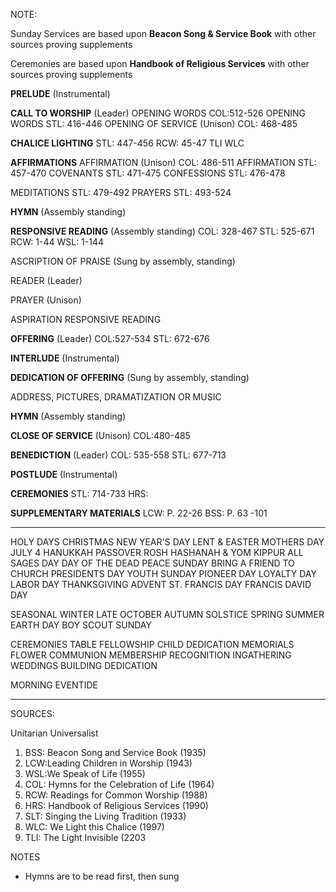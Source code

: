 NOTE:

Sunday Services are based upon **Beacon Song & Service Book** with other sources proving supplements

Ceremonies are based upon **Handbook of Religious Services** with other sources proving supplements

**PRELUDE** (Instrumental)


**CALL TO WORSHIP**  (Leader)
OPENING WORDS COL:512-526
OPENING WORDS STL: 416-446
OPENING OF SERVICE (Unison) COL: 468-485


**CHALICE LIGHTING**
STL: 447-456
RCW: 45-47
TLI
WLC

**AFFIRMATIONS**
AFFIRMATION (Unison) COL: 486-511
AFFIRMATION STL: 457-470
COVENANTS STL: 471-475
CONFESSIONS STL: 476-478

MEDITATIONS STL: 479-492
PRAYERS STL: 493-524

**HYMN** (Assembly standing)

**RESPONSIVE READING** (Assembly standing)
COL: 328-467
STL: 525-671
RCW: 1-44
WSL: 1-144

ASCRIPTION OF PRAISE (Sung by assembly, standing)

READER (Leader)

 PRAYER (Unison)

ASPIRATION
RESPONSIVE READING

**OFFERING** (Leader) 
COL:527-534
STL: 672-676

**INTERLUDE** (Instrumental)

**DEDICATION OF OFFERING** (Sung by assembly, standing)

ADDRESS, PICTURES, DRAMATIZATION OR MUSIC

**HYMN** (Assembly standing)

**CLOSE OF SERVICE** (Unison) COL:480-485


**BENEDICTION** (Leader)
COL: 535-558
STL: 677-713

**POSTLUDE** (Instrumental)

**CEREMONIES**
STL: 714-733
HRS:  

**SUPPLEMENTARY MATERIALS**
LCW: P. 22-26
BSS: P. 63 -101

------------------------
HOLY DAYS
CHRISTMAS
NEW YEAR'S DAY
LENT & EASTER
MOTHERS DAY
JULY 4
HANUKKAH
PASSOVER
ROSH HASHANAH & YOM KIPPUR
ALL SAGES DAY
DAY OF THE DEAD
PEACE SUNDAY
BRING A FRIEND TO CHURCH
PRESIDENTS DAY
YOUTH SUNDAY
PIONEER DAY
LOYALTY DAY
LABOR DAY
THANKSGIVING
ADVENT
ST. FRANCIS DAY
FRANCIS DAVID DAY

SEASONAL
WINTER 
LATE OCTOBER
AUTUMN
SOLSTICE
SPRING
SUMMER
EARTH DAY
BOY SCOUT SUNDAY

CEREMONIES
TABLE FELLOWSHIP
CHILD DEDICATION
MEMORIALS
FLOWER COMMUNION
MEMBERSHIP RECOGNITION
INGATHERING 
WEDDINGS
BUILDING DEDICATION

MORNING
EVENTIDE

-----------
SOURCES:

Unitarian Universalist
 1. BSS: Beacon Song and Service Book (1935)
 2. LCW:Leading Children in Worship (1943)
 3. WSL:We Speak of Life (1955)
 4. COL: Hymns for the Celebration of Life (1964)
 5. RCW: Readings for Common Worship (1988)
 6. HRS: Handbook of Religious Services (1990)
 7. SLT: Singing the Living Tradition (1933)
 8. WLC: We Light this Chalice (1997)
 9. TLI: The Light Invisible (2203

NOTES
* Hymns are to be read first, then sung
